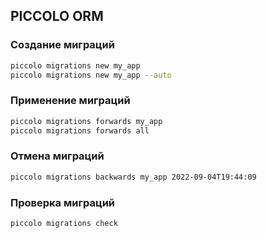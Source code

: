 ## PICCOLO ORM
### Создание миграций
```bash
piccolo migrations new my_app
piccolo migrations new my_app --auto
```

### Применение миграций
```bash
piccolo migrations forwards my_app
piccolo migrations forwards all
```

### Отмена миграций
```bash
piccolo migrations backwards my_app 2022-09-04T19:44:09
```

### Проверка миграций
```bash
piccolo migrations check
```
